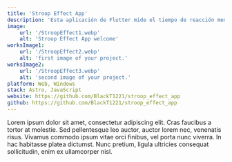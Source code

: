 ```yaml
---
title: 'Stroop Effect App'
description: 'Esta aplicación de Flutter mide el tiempo de reacción mediante el efecto Stroop.'
image:
    url: '/StroopEffect1.webp'
    alt: 'Stroop Effect App welcome'
worksImage1:
    url: '/StroopEffect2.webp'
    alt: 'first image of your project.'
worksImage2:
    url: '/StroopEffect3.webp'
    alt: 'second image of your project.'
platform: Web, Windows
stack: Astro, JavaScript
website: https://github.com/BlackT1221/stroop_effect_app
github: https://github.com/BlackT1221/stroop_effect_app
---
```


Lorem ipsum dolor sit amet, consectetur adipiscing elit. Cras faucibus a tortor at molestie. Sed pellentesque leo auctor, auctor lorem nec, venenatis risus. Vivamus commodo ipsum vitae orci finibus, vel porta nunc viverra. In hac habitasse platea dictumst. Nunc pretium, ligula ultricies consequat sollicitudin, enim ex ullamcorper nisl.
